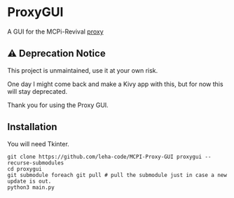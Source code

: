 # ProxyGUI
A GUI for the MCPi-Revival [proxy](https://github.com/mcpi-revival/proxy)

## :warning: Deprecation Notice
This project is unmaintained, use it at your own risk.

One day I might come back and make a Kivy app with this, but for now this will stay deprecated.

Thank you for using the Proxy GUI.

## Installation
You will need Tkinter.
```
git clone https://github.com/leha-code/MCPI-Proxy-GUI proxygui --recurse-submodules
cd proxygui
git submodule foreach git pull # pull the submodule just in case a new update is out.
python3 main.py
```
